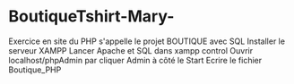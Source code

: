 # BoutiqueTshirt-Mary-
Exercice en site du PHP s'appelle le projet BOUTIQUE avec SQL
Installer le serveur XAMPP
Lancer Apache et SQL dans xampp control
Ouvrir localhost/phpAdmin par cliquer Admin à côté le Start
Ecrire le fichier Boutique_PHP
